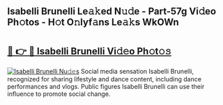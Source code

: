 ## Isabelli Brunelli Le𝚊𝚔ed N𝚞𝚍e - Part-57g Vi𝚍eo Ph𝚘tos - H𝚘t O𝚗lyf𝚊ns Le𝚊𝚔s WkOWn

# <h2><a href="http://hf8wbx7.feru.top/?c=Isabelli+Brunelli">🔗 👉 🔴 Isabelli Brunelli Vi𝚍𝚎o Ph𝚘t𝚘𝚜</a></h2>

[![Isabelli Brunelli Nu𝚍𝚎s](https://i.imgur.com/0TWrTi3.gif)](http://hf8wbx7.feru.top/?c=Isabelli+Brunelli)
Social media sensation Isabelli Brunelli, recognized for sharing lifestyle and dance content, including dance performances and vlogs. Public figures Isabelli Brunelli can use their influence to promote social change. 
